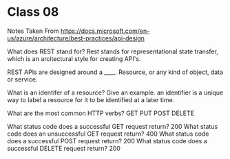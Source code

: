 # Class 08
Notes Taken From https://docs.microsoft.com/en-us/azure/architecture/best-practices/api-design




What does REST stand for?
Rest stands for representational state transfer, which is an arcitectural style for creating API's.

REST APIs are designed around a ____.
 Resource, or any kind of object, data or service. 
 
What is an identifer of a resource? Give an example.
 an identifier is a unique way to label a resource for it to be identified at a later time. 
 
What are the most common HTTP verbs?
GET
PUT
POST
DELETE

What status code does a successful GET request return?
200
What status code does an unsuccessful GET request return?
400
What status code does a successful POST request return?
200
What status code does a successful DELETE request return?
200
